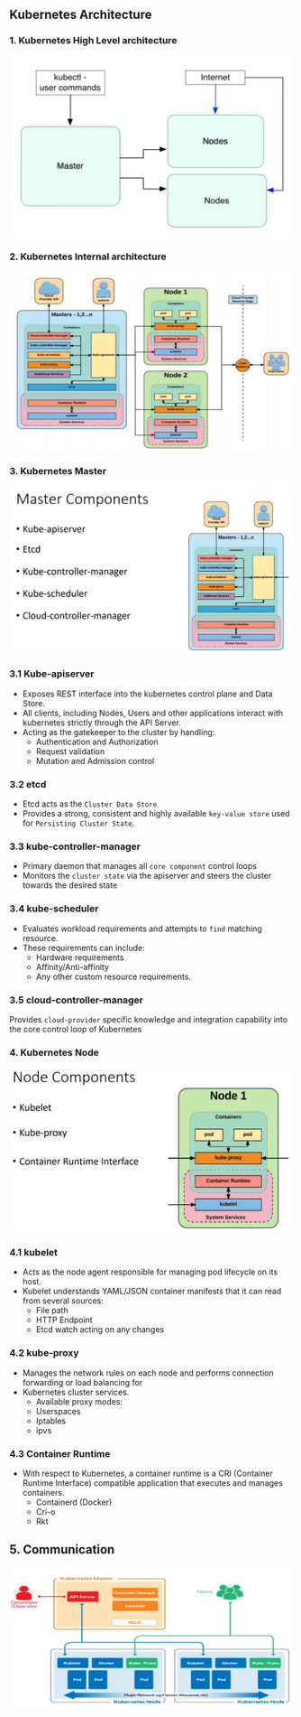 ## Kubernetes Architecture

### 1. Kubernetes High Level architecture
![](image/kube_high_level.png)

### 2. Kubernetes Internal architecture
![](image/kube_architecture.png)

### 3. Kubernetes Master
![](image/kube_master.png)

### 3.1 Kube-apiserver
- Exposes REST interface into the kubernetes control plane and Data Store.
- All clients, including Nodes, Users and other applications interact with kubernetes strictly through the API Server.
- Acting as the gatekeeper to the
cluster by handling:
    - Authentication and Authorization
    - Request validation
    - Mutation and Admission control

### 3.2 etcd
- Etcd acts as the `Cluster Data Store`
- Provides a strong, consistent and highly available `key-value store` used for `Persisting Cluster State`.

### 3.3 kube-controller-manager
- Primary daemon that manages all `core component` control loops
- Monitors the `cluster state` via the apiserver and steers the cluster towards the desired state

### 3.4 kube-scheduler
- Evaluates workload requirements and attempts to `find` matching resource.
- These requirements can include:
    - Hardware requirements
    - Affinity/Anti-affinity
    - Any other custom resource requirements.

### 3.5 cloud-controller-manager
Provides `cloud-provider` specific knowledge and integration capability into the core control loop of Kubernetes

### 4. Kubernetes Node
![](image/kube_node.png)

### 4.1 kubelet
- Acts as the node agent responsible for managing pod lifecycle on its host.
- Kubelet understands YAML/JSON container manifests that it can read from several sources:
    - File path
    - HTTP Endpoint
    - Etcd watch acting on any changes
### 4.2 kube-proxy
- Manages the network rules on each node and performs connection forwarding or load balancing for
- Kubernetes cluster services.
    - Available proxy modes:
    - Userspaces
    - Iptables
    - ipvs
### 4.3 Container Runtime
- With respect to Kubernetes, a container runtime is a CRI (Container Runtime Interface) compatible application that
executes and manages containers.
    - Containerd (Docker)
    - Cri-o
    - Rkt
## 5. Communication
![](image/kube_node_communication.png)